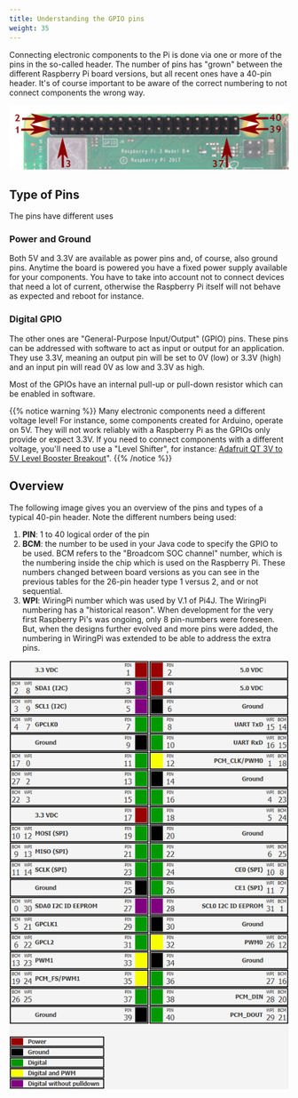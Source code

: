 ```yaml
---
title: Understanding the GPIO pins
weight: 35
---
```


Connecting electronic components to the Pi is done via one or more of the pins in the so-called header. The number of 
pins has "grown" between the different Raspberry Pi board versions, but all recent ones have a 40-pin header. It's of
course important to be aware of the correct numbering to not connect components the wrong way.

![Numbering of the pins](/assets/getting-started/pins/headernumber-on-board.jpg)

## Type of Pins

The pins have different uses

### Power and Ground

Both 5V and 3.3V are available as power pins and, of course, also ground pins. Anytime the board is powered you have a 
fixed power supply available for your components. You have to take into account not to connect devices that need a lot 
of current, otherwise the Raspberry Pi itself will not behave as expected and reboot for instance.

### Digital GPIO

The other ones are "General-Purpose Input/Output" (GPIO) pins. These pins can be addressed with software to act as input 
or output for an application. They use 3.3V, meaning an output pin will be set to 0V (low) or 3.3V (high) and an input 
pin will read 0V as low and 3.3V as high.

Most of the GPIOs have an internal pull-up or pull-down resistor which can be enabled in software.

{{% notice warning %}}
Many electronic components need a different voltage level! For instance, some components created for Arduino, operate on 5V. They will not work reliably with a Raspberry Pi as the GPIOs only provide or expect 3.3V. If you need to connect components with a different voltage, you'll need to use a "Level Shifter", for instance: [
Adafruit QT 3V to 5V Level Booster Breakout](https://learn.adafruit.com/adafruit-qt-3v-to-5v-level-booster-breakout)".
{{% /notice %}}

## Overview 

The following image gives you an overview of the pins and types of a typical 40-pin header. Note the different numbers
being used:

1. **PIN**: 1 to 40 logical order of the pin
2. **BCM**: the number to be used in your Java code to specify the GPIO to be used. BCM refers to the "Broadcom SOC channel" number, 
   which is the numbering inside the chip which is used on the Raspberry Pi. These numbers changed between board versions 
   as you can see in the previous tables for the 26-pin header type 1 versus 2, and or not sequential.
3. **WPI**: WiringPi number which was used by V.1 of Pi4J. The WiringPi numbering has a "historical reason". When development 
   for the very first Raspberry Pi's was ongoing, only 8 pin-numbers were foreseen. But, when the designs further evolved 
   and more pins were added, the numbering in WiringPi was extended to be able to address the extra pins.

![Pin header overview](/assets/getting-started/pins/headerpins_in_header.png)
